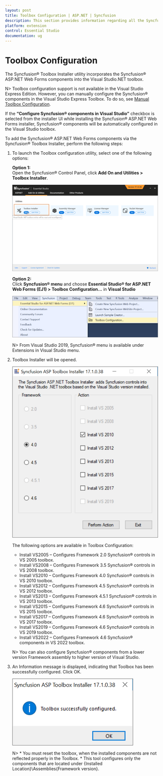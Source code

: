 ```yaml
---
layout: post
title: Toolbox Configuration | ASP.NET | Syncfusion
description: This section provides information regarding all the Syncfusion Essential Studio utilities and its usage
platform: extension
control: Essential Studio
documentation: ug
---
```


# Toolbox Configuration

The Syncfusion® Toolbox Installer utility incorporates the Syncfusion® ASP.NET Web Forms components into the Visual Studio.NET toolbox.

N> Toolbox configuration support is not available in the Visual Studio Express Edition. However, you can manually configure the Syncfusion® components in the Visual Studio Express Toolbox. To do so, see [Manual Toolbox Configuration](https://help.syncfusion.com/common/faq/how-to-configure-the-toolbox-of-visual-studio-manually).

If the <b>“Configure Syncfusion® components in Visual Studio”</b> checkbox is selected from the installer UI while installing the Syncfusion® ASP.NET Web Forms installer, Syncfusion® components will be automatically configured in the Visual Studio toolbox.

To add the Syncfusion® ASP.NET Web Forms components via the Syncfusion® Toolbox Installer, perform the following steps:

1. To launch the Toolbox configuration utility, select one of the following options:

   **Option 1:**   
   Open the Syncfusion® Control Panel, click **Add On and Utilities > Toolbox Installer**.
   
   ![Add On and Utilities](Toolbox-Configuration_images/Toolbox-Configuration_img1.png)
   
   **Option 2:**  
   Click **Syncfusion® menu** and choose **Essential Studio® for ASP.NET Web Forms (EJ1) > Toolbox Configuration...** in **Visual Studio**

   ![Toolbox Installer via Syncfusion® menu](Toolbox-Configuration_images/Syncfusion_Menu_Toolbox.png)

   N> From Visual Studio 2019, Syncfusion® menu is available under Extensions in Visual Studio menu.

2. Toolbox Installer will be opened.

   ![Toolbox Installer](Toolbox-Configuration_images/Toolbox-Configuration_img2.png)

   The following options are available in Toolbox Configuration:

   * Install VS2005 – Configures Framework 2.0 Syncfusion® controls in VS 2005 toolbox.
   * Install VS2008 – Configures Framework 3.5 Syncfusion® controls in VS 2008 toolbox.
   * Install VS2010 – Configures Framework 4.0 Syncfusion® controls in VS 2010 toolbox.
   * Install VS2012 – Configures Framework 4.5 Syncfusion® controls in VS 2012 toolbox.
   * Install VS2013 – Configures Framework 4.5.1 Syncfusion® controls in VS 2013 toolbox.
   * Install VS2015 – Configures Framework 4.6 Syncfusion® controls in VS 2015 toolbox.
   * Install VS2017 – Configures Framework 4.6 Syncfusion® controls in VS 2017 toolbox.
   * Install VS2019 – Configures Framework 4.6 Syncfusion® controls in VS 2019 toolbox.
   * Install VS2022 – Configures Framework 4.6 Syncfusion® components in VS 2022 toolbox.
   
    N> You can also configure Syncfusion® components from a lower version Framework assembly to higher version of Visual Studio.
   
3. An Information message is displayed, indicating that Toolbox has been successfully configured. Click OK.

   ![Toolbox Installer](Toolbox-Configuration_images/Toolbox-Configuration_img3.png)
   
   
   N> * You must reset the toolbox, when the installed components  are not reflected properly in the Toolbox. * This tool configures only the components  that are located under {Installed Location}\Assemblies\{Framework version}.
   
